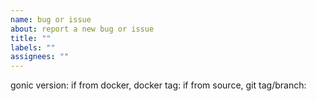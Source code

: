 ```yaml
---
name: bug or issue
about: report a new bug or issue
title: ""
labels: ""
assignees: ""
---
```


<!-- please fill these out: -->
gonic version:
if from docker, docker tag:
if from source, git tag/branch:

